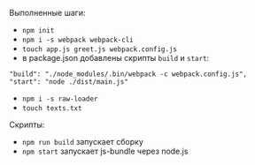 Выполненные шаги:
- `npm init`
- `npm i -s webpack webpack-cli`
- `touch app.js greet.js webpack.config.js`
- в package.json добавлены скрипты `build` и `start`:
```
"build": "./node_modules/.bin/webpack -c webpack.config.js",
"start": "node ./dist/main.js"
```
- `npm i -s raw-loader`
- `touch texts.txt`

Скрипты:
- `npm run build` запускает сборку
- `npm start` запускает js-bundle через node.js